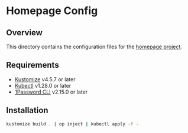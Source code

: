 # Homepage Config

## Overview
This directory contains the configuration files for the [homepage project](https://gethomepage.dev).

## Requirements

- [Kustomize](https://kubernetes-sigs.github.io/kustomize/) v4.5.7 or later
- [Kubectl](https://kubernetes.io/docs/tasks/tools/) v1.28.0 or later
- [1Password CLI](https://developer.1password.com/docs/cli/) v2.15.0 or later

## Installation
```sh
kustomize build . | op inject | kubectl apply -f -
```